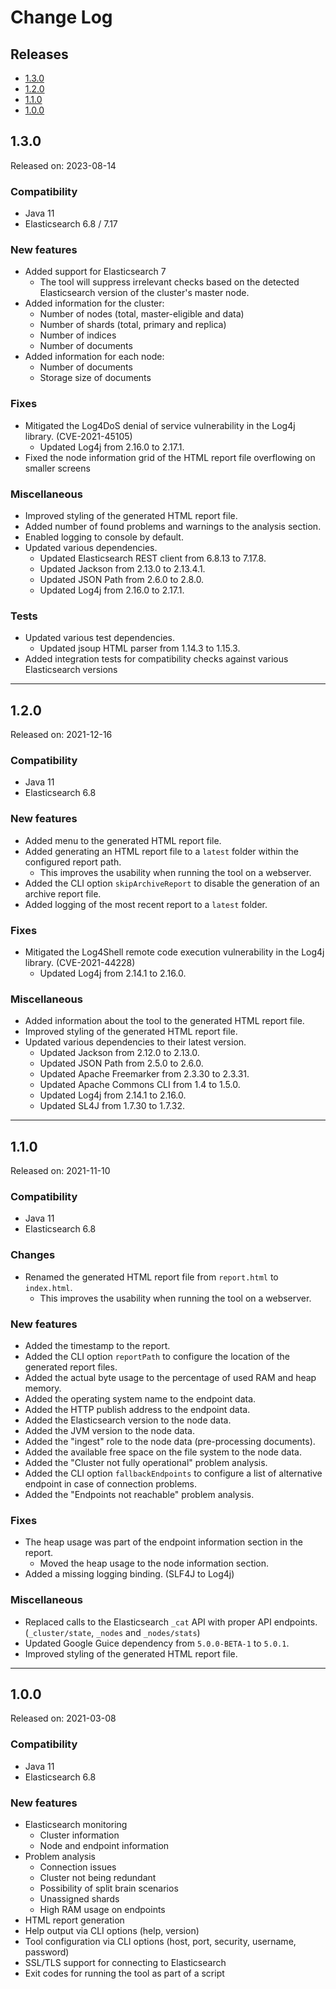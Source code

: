 # Change Log

## Releases

* [1.3.0](#130)
* [1.2.0](#120)
* [1.1.0](#110)
* [1.0.0](#100)

<a id="130"></a>
## 1.3.0

Released on: 2023-08-14

### Compatibility

* Java 11
* Elasticsearch 6.8 / 7.17

### New features

* Added support for Elasticsearch 7
    * The tool will suppress irrelevant checks based on the detected Elasticsearch version of the cluster's master node.
* Added information for the cluster:
    * Number of nodes (total, master-eligible and data)
    * Number of shards (total, primary and replica)
    * Number of indices
    * Number of documents
* Added information for each node:
    * Number of documents
    * Storage size of documents

### Fixes

* Mitigated the Log4DoS denial of service vulnerability in the Log4j library. (CVE-2021-45105)
    * Updated Log4j from 2.16.0 to 2.17.1.
* Fixed the node information grid of the HTML report file overflowing on smaller screens

### Miscellaneous

* Improved styling of the generated HTML report file.
* Added number of found problems and warnings to the analysis section.
* Enabled logging to console by default.
* Updated various dependencies.
    * Updated Elasticsearch REST client from 6.8.13 to 7.17.8.
    * Updated Jackson from 2.13.0 to 2.13.4.1.
    * Updated JSON Path from 2.6.0 to 2.8.0.
    * Updated Log4j from 2.16.0 to 2.17.1.

### Tests

* Updated various test dependencies.
    * Updated jsoup HTML parser from 1.14.3 to 1.15.3.
* Added integration tests for compatibility checks against various Elasticsearch versions

---

<a id="120"></a>
## 1.2.0

Released on: 2021-12-16

### Compatibility

* Java 11
* Elasticsearch 6.8

### New features

* Added menu to the generated HTML report file.
* Added generating an HTML report file to a `latest` folder within the configured report path.
    * This improves the usability when running the tool on a webserver.
* Added the CLI option `skipArchiveReport` to disable the generation of an archive report file.
* Added logging of the most recent report to a `latest` folder.

### Fixes

* Mitigated the Log4Shell remote code execution vulnerability in the Log4j library. (CVE-2021-44228)
    * Updated Log4j from 2.14.1 to 2.16.0.

### Miscellaneous

* Added information about the tool to the generated HTML report file.
* Improved styling of the generated HTML report file.
* Updated various dependencies to their latest version.
    * Updated Jackson from 2.12.0 to 2.13.0.
    * Updated JSON Path from 2.5.0 to 2.6.0.
    * Updated Apache Freemarker from 2.3.30 to 2.3.31.
    * Updated Apache Commons CLI from 1.4 to 1.5.0.
    * Updated Log4j from 2.14.1 to 2.16.0.
    * Updated SL4J from 1.7.30 to 1.7.32.

---

<a id="110"></a>
## 1.1.0

Released on: 2021-11-10

### Compatibility

* Java 11
* Elasticsearch 6.8

### Changes

* Renamed the generated HTML report file from `report.html` to `index.html`.
    * This improves the usability when running the tool on a webserver.

### New features

* Added the timestamp to the report.
* Added the CLI option `reportPath` to configure the location of the generated report files.
* Added the actual byte usage to the percentage of used RAM and heap memory.
* Added the operating system name to the endpoint data.
* Added the HTTP publish address to the endpoint data.
* Added the Elasticsearch version to the node data.
* Added the JVM version to the node data.
* Added the "ingest" role to the node data (pre-processing documents).
* Added the available free space on the file system to the node data.
* Added the "Cluster not fully operational" problem analysis.
* Added the CLI option `fallbackEndpoints` to configure a list of alternative endpoint in case of connection problems.
* Added the "Endpoints not reachable" problem analysis.

### Fixes

* The heap usage was part of the endpoint information section in the report.
    * Moved the heap usage to the node information section.
* Added a missing logging binding. (SLF4J to Log4j)

### Miscellaneous

* Replaced calls to the Elasticsearch `_cat` API with proper API endpoints. (`_cluster/state`, `_nodes` and `_nodes/stats`)
* Updated Google Guice dependency from `5.0.0-BETA-1` to `5.0.1`.
* Improved styling of the generated HTML report file.

---

<a id="100"></a>
## 1.0.0

Released on: 2021-03-08

### Compatibility

* Java 11
* Elasticsearch 6.8

### New features

* Elasticsearch monitoring
    * Cluster information
    * Node and endpoint information
* Problem analysis
    * Connection issues
    * Cluster not being redundant
    * Possibility of split brain scenarios
    * Unassigned shards
    * High RAM usage on endpoints
* HTML report generation
* Help output via CLI options (help, version)
* Tool configuration via CLI options (host, port, security, username, password)
* SSL/TLS support for connecting to Elasticsearch
* Exit codes for running the tool as part of a script
